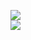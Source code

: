 [![](https://img.shields.io/badge/Made%20With-Github%20Spray-lightgrey.svg?style=for-the-badge&logo=github)](https://github.com/Annihil/github-spray#18241)  
[![](https://i.imgur.com/2DrTn0Z.gif)](https://github.com/Annihil/github-spray)